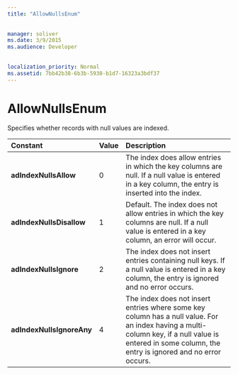 ```yaml
---
title: "AllowNullsEnum"
  
  
manager: soliver
ms.date: 3/9/2015
ms.audience: Developer
 
  
localization_priority: Normal
ms.assetid: 7bb42b38-6b3b-5930-b1d7-16323a3bdf37
---
```


# AllowNullsEnum

Specifies whether records with null values are indexed.
  
|**Constant**|**Value**|**Description**|
|:-----|:-----|:-----|
|**adIndexNullsAllow** <br/> |0  <br/> |The index does allow entries in which the key columns are null. If a null value is entered in a key column, the entry is inserted into the index.  <br/> |
|**adIndexNullsDisallow** <br/> |1  <br/> |Default. The index does not allow entries in which the key columns are null. If a null value is entered in a key column, an error will occur.  <br/> |
|**adIndexNullsIgnore** <br/> |2  <br/> |The index does not insert entries containing null keys. If a null value is entered in a key column, the entry is ignored and no error occurs.  <br/> |
|**adIndexNullsIgnoreAny** <br/> |4  <br/> |The index does not insert entries where some key column has a null value. For an index having a multi-column key, if a null value is entered in some column, the entry is ignored and no error occurs.  <br/> |
   


